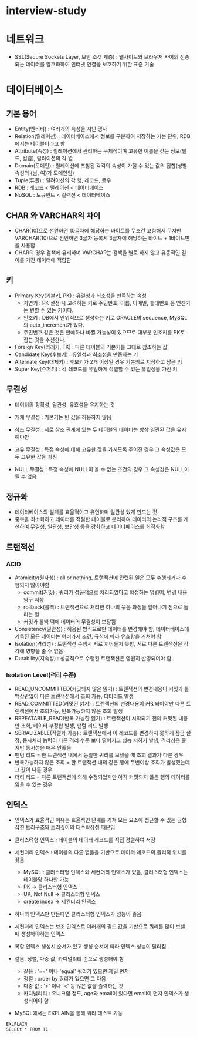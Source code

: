 # interview-study

# 네트워크
- SSL(Secure Sockets Layer, 보안 소켓 계층) : 웹사이트와 브라우저 사이의 전송되는 데이터를 암호화하여 인터넷 연결을 보호하기 위한 표준 기술

# 데이터베이스
## 기본 용어
- Entity(엔티티) : 여러개의 속성을 지닌 명사
- Relation(릴레이션) : 데이터베이스에서 정보를 구분하여 저장하는 기본 단위, RDB에서는 테이블이라고 함
- Attribute(속성) : 릴레이션에서 관리하는 구체적이며 고유한 이름을 갖는 정보(필드, 컬럼), 릴려이션의 각 열
- Domain(도메인) : 릴레이션에 포함된 각각의 속성이 가질 수 있는 값의 집합(성별 속성의 {남, 여}가 도메인임)
- Tuple(튜플) : 릴려이션의 각 행, 레코드, 로우
- RDB : 레코드 < 릴레이션 < 데이터베이스
- NoSQL : 도큐먼트 < 컬렉션 < 데이터베이스

## CHAR 와 VARCHAR의 차이 
- CHAR(10)으로 선언하면 10글자에 해당하는 바이트를 무조건 고정해서 두지만 VARCHAR(10)으로 선언하면 3글자 등록시 3글자에 해당하는 바이트 + 1바이트만을 사용함
- CHAR의 경우 검색에 유리하며 VARCHAR는 검색을 별로 하지 않고 유동적인 길이를 가진 데이터에 적합함

## 키
- Primary Key(기본키, PK) : 유일성과 최소성을 만족하는 속성
    - 자연키 : PK 설정 시 고려하는 키로 주민번호, 이름, 이메일, 휴대번호 등 언젠가는 변할 수 있는 키이다.
    - 인조키 : DB에서 인위적으로 생성하는 키로 ORACLE의 sequence, MySQL의 auto_increment가 있다. 
    - 주민번호 같은 것은 만에하나 바뀔 가능성이 있으므로 대부분 인조키를 PK로 잡는 것을 추천한다.
- Foreign Key(외래키, FK) : 다른 테이블의 기본키를 그대로 참조하는 값
- Candidate Key(후보키) : 유일성과 최소성을 만종하는 키
- Alternate Key(대체키) : 후보키가 2개 이상일 경우 기본키로 지정하고 남은 키
- Super Key(슈퍼키) : 각 레코드를 유일하게 식별할 수 있는 유일성을 가진 키

## 무결성
- 데이터의 정확성, 일관성, 유효성을 유지하는 것

- 개체 무결성 : 기본키는 빈 값을 허용하지 않음
- 참조 무결성 : 서로 참조 관계에 있는 두 테이블의 데이터는 항상 일관된 값을 유지해야함
- 고유 무결성 : 특정 속성에 대해 고유한 값을 가지도록 주어진 경우 그 속성값은 모두 고유한 값을 가짐
- NULL 무결성 : 특정 속성에 NULL이 올 수 없는 조건의 경우 그 속성값은 NULL이 될 수 없음

## 정규화
- 데이터베이스의 설계를 효율적이고 유연하며 일관성 있게 만드는 것
- 중복을 최소화하고 데이터를 적절한 테이블로 분리하여 데이터의 논리적 구조를 개선하여 무결성, 일관성, 보안성 등을 강화하고 데이터베이스를 최적화함

## 트랜잭션
### ACID
- Atomicity(원자성) : all or nothing, 트랜잭션에 관련된 일은 모두 수행되거나 수행되지 않아야함
    - commit(커밋) : 쿼리가 성공적으로 처리되었다고 확정하는 명령어, 변경 내용 영구 저장
    - rollback(롤백) : 트랜잭션으로 처리한 하나의 묶음 과정을 일어나기 전으로 돌리는 일
    - 커밋과 롤백 덕에 데이터의 무결성이 보장됨
- Consistency(일관성) : 허용된 방식으로만 데이터를 변경해야 함, 데이터베이스에 기록된 모든 데이터는 여러가지 조건, 규칙에 따라 유효함을 거쳐야 함
- Isolation(격리성) : 트랜잭션 수행시 서로 끼어들지 못함, 서로 다른 트랜잭션은 각각에 영향을 줄 수 없음
- Durability(지속성) : 성공적으로 수행된 트랜잭션은 영원히 반영되어야 함

### Isolation Level(격리 수준)

- READ_UNCOMMITTED(커밋되지 않은 읽기) : 트랜잭션의 변경내용이 커밋과 롤백상관없이 다른 트랜잭션에서 조회 가능, 더티리드 발생
- READ_COMMITTED(커밋된 읽기) : 트랜잭션의 변경내용이 커밋되어야만 다른 트랜잭션에서 조회가능, 반복가능하지 않은 조회 발생
- REPEATABLE_READ(반복 가능한 읽기) : 트랜잭션이 시작되기 전의 커밋된 내용만 조회, 데이터 부정합 발생, 팬텀 리드 발생
- SERIALIZABLE(직렬화 가능) : 트랜잭션에서 이 레코드를 변경하지 못하게 잠금 설정, 동시처리 능력이 다른 격리 수준 보다 떨어지고 성능 저하가 발생, 격리성은 좋지만 동시성은 매우 안좋음
- 팬텀 리드 = 한 트랜잭션 내에서 동일한 쿼리를 보냈을 때 조회 결과가 다른 경우
- 반복가능하지 않은 조회 = 한 트랜잭션 내의 같은 행에 두번이상 조회가 발생했는데 그 값이 다른 경우
- 더티 리드 = 다른 트랜잭션에 의해 수정되었지만 아직 커밋되지 않은 행의 데이터를 읽을 수 있는 경우

## 인덱스
- 인덱스가 효율적인 이유는 효율적인 단계를 거쳐 모든 요소에 접근할 수 있는 균형잡힌 트리구조와 트리깊이의 대수확장성 때문임
- 클러스텨형 인덱스 : 테이블의 데이터 레코드를 직접 정렬하여 저장
- 세컨더리 인덱스 : 테이블의 다른 열들을 기반으로 데이터 레코드의 물리적 위치를 찾음
    - MySQL : 클러스터형 인덱스와 세컨더리 인덱스가 있음, 클러스터형 인덱스는 테이블당 하나만 가능
    - PK -> 클러스터형 인덱스
    - UK, Not Null -> 클러스터형 인덱스
    - create index -> 세컨더리 인덱스
- 하나의 인덱스만 만든다면 클러스터형 인덱스가 성능이 좋음
- 세컨더리 인덱스는 보조 인덱스로 여러개의 필드 값을 기반으로 쿼리를 많이 보낼 때 생성해야하는 인덱스
- 복합 인덱스 생성시 순서가 있고 생성 순서에 따라 인덱스 성능이 달라짐
- 같음, 정렬, 다중 값, 카디널리티 순으로 생성해야 함
    - 같음 : '==' 이나 'equal' 쿼리가 있으면 제일 먼저
    - 정렬 : order by 쿼리가 있으면 그 다음
    - 다중 값 : '>' 이나 '<' 등 많은 값을 출력하는 것
    - 카디널리티 : 유니크함 정도, age와 email이 있다면 email이 먼저 인덱스가 생성되어야 함

- MySQL에서는 EXPLAIN을 통해 쿼리 테스트 가능
```
EXLPLAIN
SELECt * FROM T1
```